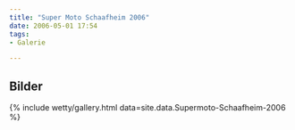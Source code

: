 ```yaml
---
title: "Super Moto Schaafheim 2006"
date: 2006-05-01 17:54
tags: 
- Galerie

---
```


## Bilder

{% include wetty/gallery.html data=site.data.Supermoto-Schaafheim-2006 %}